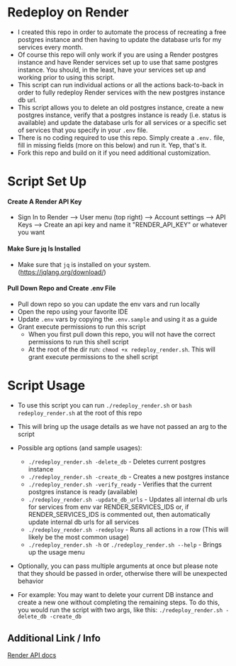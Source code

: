 # Redeploy on Render

-   I created this repo in order to automate the process of recreating a free postgres instance and then having to update the database urls for my services every month.
-   Of course this repo will only work if you are using a Render postgres instance and have Render services set up to use that same postgres instance. You should, in the least, have your services set up and working prior to using this script.
-   This script can run individual actions or all the actions back-to-back in order to fully redeploy Render services with the new postgres instance db url.
-   This script allows you to delete an old postgres instance, create a new postgres instance, verify that a postgres instance is ready (i.e. status is available) and update the database urls for all services or a specific set of services that you specify in your `.env` file.
-   There is no coding required to use this repo. Simply create a `.env.` file, fill in missing fields (more on this below) and run it. Yep, that's it.
-   Fork this repo and build on it if you need additional customization.

# Script Set Up

#### Create A Render API Key

-   Sign In to Render --> User menu (top right) --> Account settings --> API Keys --> Create an api key and name it "RENDER_API_KEY" or whatever you want

#### Make Sure jq Is Installed

-   Make sure that `jq` is installed on your system. (https://jqlang.org/download/)

#### Pull Down Repo and Create .env File

-   Pull down repo so you can update the env vars and run locally
-   Open the repo using your favorite IDE
-   Update `.env` vars by copying the `.env.sample` and using it as a guide
-   Grant execute permissions to run this script
    -   When you first pull down this repo, you will not have the correct permissions to run this shell script
    -   At the root of the dir run: `chmod +x redeploy_render.sh`. This will grant execute permissions to the shell script

# Script Usage

-   To use this script you can run `./redeploy_render.sh` or `bash redeploy_render.sh` at the root of this repo
-   This will bring up the usage details as we have not passed an arg to the script
-   Possible arg options (and sample usages):

    -   `./redeploy_render.sh -delete_db` - Deletes current postgres instance
    -   `./redeploy_render.sh -create_db` - Creates a new postgres instance
    -   `./redeploy_render.sh -verify_ready` - Verifies that the current postgres instance is ready (available)
    -   `./redeploy_render.sh -update_db_urls` - Updates all internal db urls for services from env var RENDER_SERVICES_IDS or, if RENDER_SERVICES_IDS is commented out, then automatically update internal db urls for all services
    -   `./redeploy_render.sh -redeploy` - Runs all actions in a row (This will likely be the most common usage)
    -   `./redeploy_render.sh -h` or `./redeploy_render.sh --help` - Brings up the usage menu

-   Optionally, you can pass multiple arguments at once but please note that they should be passed in order, otherwise there will be unexpected behavior
-   For example: You may want to delete your current DB instance and create a new one without completing the remaining steps. To do this, you would run the script with two args, like this: `./redeploy_render.sh -delete_db -create_db`

## Additional Link / Info

[Render API docs](https://api-docs.render.com/reference/list-postgres)
